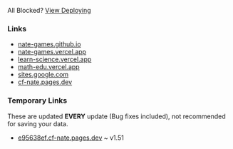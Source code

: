 All Blocked? [View Deploying](https://github.com/nate-games/nate-games.github.io/wiki/Deploying)
### Links
- [nate-games.github.io](https://nate-games.github.io/)
- [nate-games.vercel.app](https://nate-games.vercel.app)
- [learn-science.vercel.app](https://learn-science.vercel.app/)
- [math-edu.vercel.app](https://math-edu.vercel.app/)
- [sites.google.com](https://sites.google.com/view/nates-unblocked)
- [cf-nate.pages.dev](https://cf-nate.pages.dev/)
### Temporary Links
These are updated **EVERY** update (Bug fixes included), not recommended for saving your data.
- [e95638ef.cf-nate.pages.dev](https://e95638ef.cf-nate.pages.dev/)  ~ v1.51